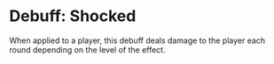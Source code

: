 # Debuff: Shocked
When applied to a player, this debuff deals damage to the player each round
depending on the level of the effect.
